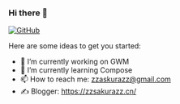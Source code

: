 ### Hi there 👋

[![GitHub](https://img.shields.io/badge/dynamic/json?logo=github&label=GitHub&labelColor=495867&color=495867&query=%24.data.totalSubs&url=https%3A%2F%2Fapi.spencerwoo.com%2Fsubstats%2F%3Fsource%3Dgithub%26queryKey%3Dhayschan&style=flat-square)](https://github.com/zzsakurazz)

Here are some ideas to get you started:

- 🔭 I’m currently working on GWM
- 🌱 I’m currently learning Compose
- 📫 How to reach me: zzaskurazz@gmail.com
- ✍️ Blogger: https://zzsakurazz.cn/

